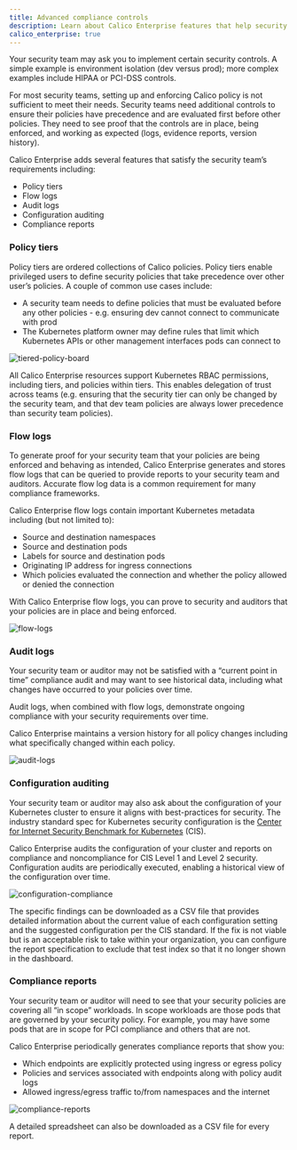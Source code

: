 ```yaml
---
title: Advanced compliance controls
description: Learn about Calico Enterprise features that help security teams provide evidence and proof of compliance. 
calico_enterprise: true
---
```


Your security team may ask you to implement certain security controls. A simple example is environment isolation (dev versus prod); more complex examples include HIPAA or PCI-DSS controls.

For most security teams, setting up and enforcing Calico policy is not sufficient to meet their needs.
Security teams need additional controls to ensure their policies have precedence and are evaluated first before other policies. They need to see proof that the controls are in place, being enforced, and working as expected (logs, evidence reports, version history).

Calico Enterprise adds several features that satisfy the security team’s requirements including:

- Policy tiers
- Flow logs
- Audit logs
- Configuration auditing
- Compliance reports

### Policy tiers

Policy tiers are ordered collections of Calico policies. Policy tiers enable privileged users to define security policies that take precedence over other user’s policies. A couple of common use cases include:

- A security team needs to define policies that must be evaluated before any other policies - e.g. ensuring dev cannot connect to communicate with prod
- The Kubernetes platform owner may define rules that limit which Kubernetes APIs or other management interfaces pods can connect to

![tiered-policy-board]({{site.baseurl}}/images/tiered-policy-board.png)

All Calico Enterprise resources support Kubernetes RBAC permissions, including tiers, and policies within tiers. This enables delegation of trust across teams (e.g. ensuring that the security tier can only be changed by the security team, and that dev team policies are always lower precedence than security team policies).

### Flow logs

To generate proof for your security team that your policies are being enforced and behaving as intended, Calico Enterprise generates and stores flow logs that can be queried to provide reports to your security team and auditors. Accurate flow log data is a common requirement for many compliance frameworks. 

Calico Enterprise flow logs contain important Kubernetes metadata including (but not limited to):

- Source and destination namespaces
- Source and destination pods
- Labels for source and destination pods
- Originating IP address for ingress connections
- Which policies evaluated the connection and whether the policy allowed or denied the connection

With Calico Enterprise flow logs, you can prove to security and auditors that your policies are in place and being enforced. 

![flow-logs]({{site.baseurl}}/images/flow-logs.png)

### Audit logs

Your security team or auditor may not be satisfied with a “current point in time” compliance audit and may want to see historical data, including what changes have occurred to your policies over time.

Audit logs, when combined with flow logs, demonstrate ongoing compliance with your security requirements over time.

Calico Enterprise maintains a version history for all policy changes including what specifically changed within each policy.

![audit-logs]({{site.baseurl}}/images/audit-logs.png)

### Configuration auditing

Your security team or auditor may also ask about the configuration of your Kubernetes cluster to ensure it aligns with best-practices for security. The industry standard spec for Kubernetes security configuration is the [Center for Internet Security Benchmark for Kubernetes](https://www.cisecurity.org/benchmark/kubernetes/) (CIS).

Calico Enterprise audits the configuration of your cluster and reports on compliance and noncompliance for CIS Level 1 and Level 2 security. Configuration audits are periodically executed, enabling a historical view of the configuration over time. 

![configuration-compliance]({{site.baseurl}}/images/configuration-compliance.png)

The specific findings can be downloaded as a CSV file that provides detailed information about the current value of each configuration setting and the suggested configuration per the CIS standard. If the fix is not viable but is an acceptable risk to take within your organization, you can configure the report specification to exclude that test index so that it no longer shown in the dashboard.

### Compliance reports

Your security team or auditor will need to see that your security policies are covering all “in scope” workloads. In scope workloads are those pods that are governed by your security policy. For example, you may have some pods that are in scope for PCI compliance and others that are not.

Calico Enterprise periodically generates compliance reports that show you:

- Which endpoints are explicitly protected using ingress or egress policy
- Policies and services associated with endpoints along with policy audit logs
- Allowed ingress/egress traffic to/from namespaces and the internet

![compliance-reports]({{site.baseurl}}/images/compliance-reports.png)

A detailed spreadsheet can also be downloaded as a CSV file for every report.
